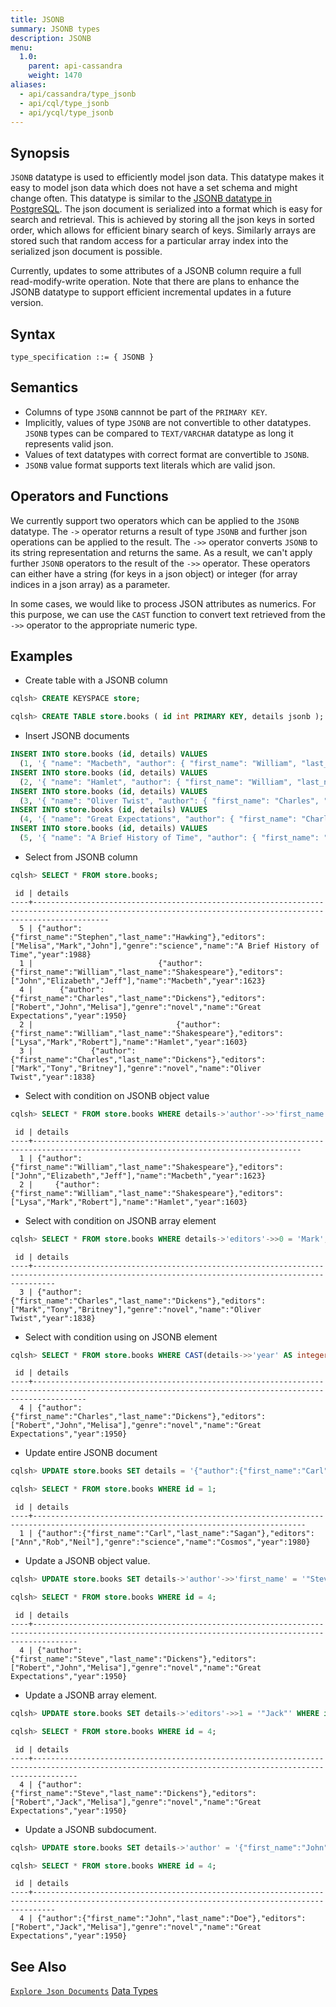 ```yaml
---
title: JSONB
summary: JSONB types
description: JSONB
menu:
  1.0:
    parent: api-cassandra
    weight: 1470
aliases:
  - api/cassandra/type_jsonb
  - api/cql/type_jsonb
  - api/ycql/type_jsonb
---
```


## Synopsis
`JSONB` datatype is used to efficiently model json data. This datatype makes it easy to model
json data which does not have a set schema and might change often. This datatype is similar to
the [JSONB datatype in PostgreSQL](https://www.postgresql.org/docs/9.4/static/datatype-json.html). 
The json document is serialized into a format which is easy for search and retrieval. 
This is achieved by storing all the json keys in sorted order, which allows for efficient binary 
search of keys. Similarly arrays are stored such that random access for a particular array index 
into the serialized json document is possible.

Currently, updates to some attributes of a JSONB column require a full read-modify-write operation. 
Note that there are plans to enhance the JSONB datatype to support efficient incremental updates in 
a future version.

## Syntax
```
type_specification ::= { JSONB }
```

## Semantics

- Columns of type `JSONB` cannnot be part of the `PRIMARY KEY`.
- Implicitly, values of type `JSONB` are not convertible to other datatypes. `JSONB` types can be
  compared to `TEXT/VARCHAR` datatype as long it represents valid json.
- Values of text datatypes with correct format are convertible to `JSONB`.
- `JSONB` value format supports text literals which are valid json.

## Operators and Functions

We currently support two operators which can be applied to the `JSONB` datatype. The `->` operator 
returns a result of type `JSONB` and further json operations can be applied to the result. The `->>` 
operator converts `JSONB` to its string representation and returns the same. As a result, we can't
apply further `JSONB` operators to the result of the `->>` operator. These operators can either have
a string (for keys in a json object) or integer (for array indices in a json array) as a parameter.

In some cases, we would like to process JSON attributes as numerics. For this purpose, we can use
the `CAST` function to convert text retrieved from the `->>` operator to the appropriate numeric
type.

## Examples

- Create table with a JSONB column

```{.sql .copy .separator-gt}
cqlsh> CREATE KEYSPACE store;
```

```{.sql .copy .separator-gt}
cqlsh> CREATE TABLE store.books ( id int PRIMARY KEY, details jsonb );
```

- Insert JSONB documents

```{.sql .copy}
INSERT INTO store.books (id, details) VALUES
  (1, '{ "name": "Macbeth", "author": { "first_name": "William", "last_name": "Shakespeare" }, "year": 1623, "editors": ["John", "Elizabeth", "Jeff"] }');
INSERT INTO store.books (id, details) VALUES 
  (2, '{ "name": "Hamlet", "author": { "first_name": "William", "last_name": "Shakespeare" }, "year": 1603, "editors": ["Lysa", "Mark", "Robert"] }');
INSERT INTO store.books (id, details) VALUES 
  (3, '{ "name": "Oliver Twist", "author": { "first_name": "Charles", "last_name": "Dickens" }, "year": 1838, "genre": "novel", "editors": ["Mark", "Tony", "Britney"] }');
INSERT INTO store.books (id, details) VALUES 
  (4, '{ "name": "Great Expectations", "author": { "first_name": "Charles", "last_name": "Dickens" }, "year": 1950, "genre": "novel", "editors": ["Robert", "John", "Melisa"] }');
INSERT INTO store.books (id, details) VALUES 
  (5, '{ "name": "A Brief History of Time", "author": { "first_name": "Stephen", "last_name": "Hawking" }, "year": 1988, "genre": "science", "editors": ["Melisa", "Mark", "John"] }');
```

- Select from JSONB column

```{.sql .copy .separator-gt}
cqlsh> SELECT * FROM store.books;
```

```
 id | details
----+-------------------------------------------------------------------------------------------------------------------------------------------------------------
  5 | {"author":{"first_name":"Stephen","last_name":"Hawking"},"editors":["Melisa","Mark","John"],"genre":"science","name":"A Brief History of Time","year":1988}
  1 |                            {"author":{"first_name":"William","last_name":"Shakespeare"},"editors":["John","Elizabeth","Jeff"],"name":"Macbeth","year":1623}
  4 |      {"author":{"first_name":"Charles","last_name":"Dickens"},"editors":["Robert","John","Melisa"],"genre":"novel","name":"Great Expectations","year":1950}
  2 |                                {"author":{"first_name":"William","last_name":"Shakespeare"},"editors":["Lysa","Mark","Robert"],"name":"Hamlet","year":1603}
  3 |             {"author":{"first_name":"Charles","last_name":"Dickens"},"editors":["Mark","Tony","Britney"],"genre":"novel","name":"Oliver Twist","year":1838}
```

- Select with condition on JSONB object value

```{.sql .copy .separator-gt}
cqlsh> SELECT * FROM store.books WHERE details->'author'->>'first_name' = 'William' AND details->'author'->>'last_name' = 'Shakespeare';
```
```
 id | details
----+----------------------------------------------------------------------------------------------------------------------------------
  1 | {"author":{"first_name":"William","last_name":"Shakespeare"},"editors":["John","Elizabeth","Jeff"],"name":"Macbeth","year":1623}
  2 |     {"author":{"first_name":"William","last_name":"Shakespeare"},"editors":["Lysa","Mark","Robert"],"name":"Hamlet","year":1603}
```

- Select with condition on JSONB array element

```{.sql .copy .separator-gt}
cqlsh> SELECT * FROM store.books WHERE details->'editors'->>0 = 'Mark';
```
```
 id | details
----+-------------------------------------------------------------------------------------------------------------------------------------------------
  3 | {"author":{"first_name":"Charles","last_name":"Dickens"},"editors":["Mark","Tony","Britney"],"genre":"novel","name":"Oliver Twist","year":1838}
```

- Select with condition using on JSONB element

```{.sql .copy .separator-gt}
cqlsh> SELECT * FROM store.books WHERE CAST(details->>'year' AS integer) = 1950;
```
```
 id | details
----+--------------------------------------------------------------------------------------------------------------------------------------------------------
  4 | {"author":{"first_name":"Charles","last_name":"Dickens"},"editors":["Robert","John","Melisa"],"genre":"novel","name":"Great Expectations","year":1950}
```

- Update entire JSONB document

```{.sql .copy .separator-gt}
cqlsh> UPDATE store.books SET details = '{"author":{"first_name":"Carl","last_name":"Sagan"},"editors":["Ann","Rob","Neil"],"genre":"science","name":"Cosmos","year":1980}' WHERE id = 1;
```
```{.sql .copy .separator-gt}
cqlsh> SELECT * FROM store.books WHERE id = 1;
```
```
 id | details
----+-----------------------------------------------------------------------------------------------------------------------------------
  1 | {"author":{"first_name":"Carl","last_name":"Sagan"},"editors":["Ann","Rob","Neil"],"genre":"science","name":"Cosmos","year":1980}
```

- Update a JSONB object value.

```{.sql .copy .separator-gt}
cqlsh> UPDATE store.books SET details->'author'->>'first_name' = '"Steve"' WHERE id = 4;
```
```{.sql .copy .separator-gt}
cqlsh> SELECT * FROM store.books WHERE id = 4;
```
```
 id | details
----+------------------------------------------------------------------------------------------------------------------------------------------------------
  4 | {"author":{"first_name":"Steve","last_name":"Dickens"},"editors":["Robert","John","Melisa"],"genre":"novel","name":"Great Expectations","year":1950}
```

- Update a JSONB array element.

```{.sql .copy .separator-gt}
cqlsh> UPDATE store.books SET details->'editors'->>1 = '"Jack"' WHERE id = 4;
```
```{.sql .copy .separator-gt}
cqlsh> SELECT * FROM store.books WHERE id = 4;
```
```
 id | details
----+------------------------------------------------------------------------------------------------------------------------------------------------------
  4 | {"author":{"first_name":"Steve","last_name":"Dickens"},"editors":["Robert","Jack","Melisa"],"genre":"novel","name":"Great Expectations","year":1950}
```

- Update a JSONB subdocument.

```{.sql .copy .separator-gt}
cqlsh> UPDATE store.books SET details->'author' = '{"first_name":"John", "last_name":"Doe"}' WHERE id = 4;
```
```{.sql .copy .separator-gt}
cqlsh> SELECT * FROM store.books WHERE id = 4;
```
```
 id | details
----+-------------------------------------------------------------------------------------------------------------------------------------------------
  4 | {"author":{"first_name":"John","last_name":"Doe"},"editors":["Robert","Jack","Melisa"],"genre":"novel","name":"Great Expectations","year":1950}
```

## See Also
[`Explore Json Documents`](../../../explore/transactional/json-documents)
[Data Types](..#datatypes)
